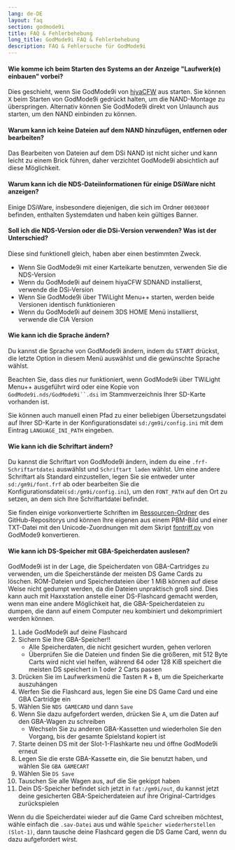 ```yaml
---
lang: de-DE
layout: faq
section: godmode9i
title: FAQ & Fehlerbehebung
long_title: GodMode9i FAQ & Fehlerbehebung
description: FAQ & Fehlersuche für GodMode9i
---
```


#### Wie komme ich beim Starten des Systems an der Anzeige "Laufwerk(e) einbauen" vorbei?
Dies geschieht, wenn Sie GodMode9i von [hiyaCFW](../hiyacfw) aus starten. Sie können <kbd class="face">X</kbd> beim Starten von GodMode9i gedrückt halten, um die NAND-Montage zu überspringen. Alternativ können Sie GodMode9i direkt von Unlaunch aus starten, um den NAND einbinden zu können.

#### Warum kann ich keine Dateien auf dem NAND hinzufügen, entfernen oder bearbeiten?
Das Bearbeiten von Dateien auf dem DSi NAND ist nicht sicher und kann leicht zu einem Brick führen, daher verzichtet GodMode9i absichtlich auf diese Möglichkeit.

#### Warum kann ich die NDS-Dateiinformationen für einige DSiWare nicht anzeigen?
Einige DSiWare, insbesondere diejenigen, die sich im Ordner `0003000f` befinden, enthalten Systemdaten und haben kein gültiges Banner.

#### Soll ich die NDS-Version oder die DSi-Version verwenden? Was ist der Unterschied?
Diese sind funktionell gleich, haben aber einen bestimmten Zweck.
- Wenn Sie GodMode9i mit einer Karteikarte benutzen, verwenden Sie die NDS-Version
- Wenn du GodMode9i auf deinem hiyaCFW SDNAND installierst, verwende die DSi-Version
- Wenn Sie GodMode9i über TWiLight Menu++ starten, werden beide Versionen identisch funktionieren
- Wenn du GodMode9i auf deinem 3DS HOME Menü installierst, verwende die CIA Version

#### Wie kann ich die Sprache ändern?
Du kannst die Sprache von GodMode9i ändern, indem du <kbd>START</kbd> drückst, die letzte Option in diesem Menü auswählst und die gewünschte Sprache wählst.

Beachten Sie, dass dies nur funktioniert, wenn GodMode9i über TWiLight Menu++ ausgeführt wird oder eine Kopie von `GodMode9i.nds/GodMode9i``.dsi` im Stammverzeichnis Ihrer SD-Karte vorhanden ist.

Sie können auch manuell einen Pfad zu einer beliebigen Übersetzungsdatei auf Ihrer SD-Karte in der Konfigurationsdatei `sd:/gm9i/config.ini` mit dem Eintrag `LANGUAGE_INI_PATH` eingeben.

#### Wie kann ich die Schriftart ändern?
Du kannst die Schriftart von GodMode9i ändern, indem du eine `.frf-Schriftartdatei` auswählst und `Schriftart laden` wählst. Um eine andere Schriftart als Standard einzustellen, legen Sie sie entweder unter `sd:/gm9i/font.frf` ab oder bearbeiten Sie die Konfigurationsdatei`(sd:/gm9i/config.ini`), um den `FONT_PATH` auf den Ort zu setzen, an dem sich Ihre Schriftartdatei befindet.

Sie finden einige vorkonvertierte Schriften im [Ressourcen-Ordner](https://github.com/DS-Homebrew/GodMode9i/tree/master/resources/fonts) des GitHub-Repositorys und können Ihre eigenen aus einem PBM-Bild und einer TXT-Datei mit den Unicode-Zuordnungen mit dem Skript [fontriff.py](https://github.com/d0k3/GodMode9/blob/master/utils/fontriff.py) von GodMode9 konvertieren.

#### Wie kann ich DS-Speicher mit GBA-Speicherdaten auslesen?
GodMode9i ist in der Lage, die Speicherdaten von GBA-Cartridges zu verwenden, um die Speicherstände der meisten DS Game Cards zu löschen. ROM-Dateien und Speicherdateien über 1 MiB können auf diese Weise nicht gedumpt werden, da die Dateien unpraktisch groß sind. Dies kann auch mit Haxxstation anstelle einer DS-Flashcard gemacht werden, wenn man eine andere Möglichkeit hat, die GBA-Speicherdateien zu dumpen, die dann auf einem Computer neu kombiniert und dekomprimiert werden können.

1. Lade GodMode9i auf deine Flashcard
1. Sichern Sie Ihre GBA-Speicher!!
    - Alle Speicherdaten, die nicht gesichert wurden, gehen verloren
    - Überprüfen Sie die Dateien und finden Sie die größeren, mit 512 Byte Carts wird nicht viel helfen, während 64 oder 128 KiB speichert die meisten DS speichert in 1 oder 2 Carts passen
1. Drücken Sie im Laufwerksmenü die Tasten <kbd class="r">R</kbd> + <kbd class="face">B</kbd>, um die Speicherkarte auszuhängen
1. Werfen Sie die Flashcard aus, legen Sie eine DS Game Card und eine GBA Cartridge ein
1. Wählen Sie `NDS GAMECARD` und dann `Save`
1. Wenn Sie dazu aufgefordert werden, drücken Sie <kbd class="face">A</kbd>, um die Daten auf den GBA-Wagen zu schreiben
    - Wechseln Sie zu anderen GBA-Kassetten und wiederholen Sie den Vorgang, bis der gesamte Spielstand kopiert ist
1. Starte deinen DS mit der Slot-1-Flashkarte neu und öffne GodMode9i erneut
1. Legen Sie die erste GBA-Kassette ein, die Sie benutzt haben, und wählen Sie `GBA GAMECART`
1. Wählen Sie `DS Save`
1. Tauschen Sie alle Wagen aus, auf die Sie gekippt haben
1. Dein DS-Speicher befindet sich jetzt in `fat:/gm9i/out`, du kannst jetzt deine gesicherten GBA-Speicherdateien auf ihre Original-Cartridges zurückspielen

Wenn du die Speicherdatei wieder auf die Game Card schreiben möchtest, wähle einfach die `.sav-Datei` aus und wähle `Speicher wiederherstellen (Slot-1)`, dann tausche deine Flashcard gegen die DS Game Card, wenn du dazu aufgefordert wirst.
